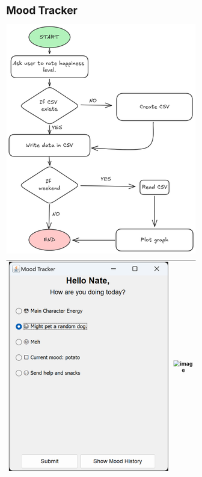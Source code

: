 # Mood Tracker
![AlgooChart](AlgoChart.jpg)

| ![alt text](menu.png) | ![image](https://github.com/user-attachments/assets/ff922ef7-f2ae-420e-9c23-b7739c1c8197) |
| --- | --- |
